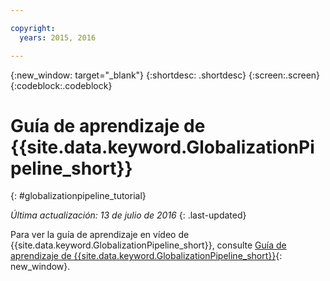 ```yaml
---

copyright:
  years: 2015, 2016

---
```


{:new_window: target="_blank"}
{:shortdesc: .shortdesc}
{:screen:.screen}
{:codeblock:.codeblock}

# Guía de aprendizaje de {{site.data.keyword.GlobalizationPipeline_short}}
{: #globalizationpipeline_tutorial}

*Última actualización: 13 de julio de 2016*
{: .last-updated}

Para ver la guía de aprendizaje en vídeo de {{site.data.keyword.GlobalizationPipeline_short}}, consulte [Guía de aprendizaje de {{site.data.keyword.GlobalizationPipeline_short}}](https://www.youtube.com/watch?v=r_w7IvPNtH0){: new_window}.

